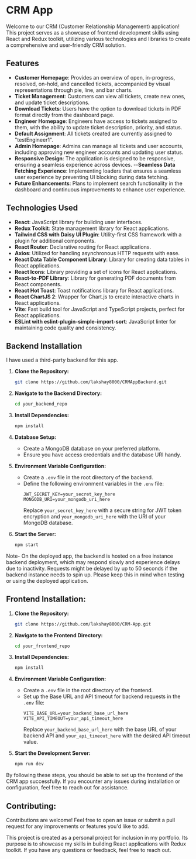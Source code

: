 # CRM App

Welcome to our CRM (Customer Relationship Management) application! This project serves as a showcase of frontend development skills using React and Redux toolkit, utilizing various technologies and libraries to create a comprehensive and user-friendly CRM solution.


## Features

- **Customer Homepage**: Provides an overview of open, in-progress, resolved, on-hold, and cancelled tickets, accompanied by visual representations through pie, line, and bar charts.
- **Ticket Management**: Customers can view all tickets, create new ones, and update ticket descriptions.
- **Download Tickets**: Users have the option to download tickets in PDF format directly from the dashboard page.
- **Engineer Homepage**: Engineers have access to tickets assigned to them, with the ability to update ticket description, priority, and status.
- **Default Assignment**: All tickets created are currently assigned to "testEngineer1".
- **Admin Homepage**: Admins can manage all tickets and user accounts, including approving new engineer accounts and updating user status.
- **Responsive Design**: The application is designed to be responsive, ensuring a seamless experience across devices.
--**Seamless Data Fetching Experience**: Implementing loaders that ensures a seamless user experience by preventing UI blocking during data fetching.
- **Future Enhancements**: Plans to implement search functionality in the dashboard and continuous improvements to enhance user experience.


## Technologies Used

- **React**: JavaScript library for building user interfaces.
- **Redux Toolkit**: State management library for React applications.
- **Tailwind CSS with Daisy UI Plugin**: Utility-first CSS framework with a plugin for additional components.
- **React Router**: Declarative routing for React applications.
- **Axios**: Utilized for handling asynchronous HTTP requests with ease.
- **React Data Table Component Library**: Library for creating data tables in React applications.
- **React Icons**: Library providing a set of icons for React applications.
- **React-to-PDF Library**: Library for generating PDF documents from React components.
- **React Hot Toast**: Toast notifications library for React applications.
- **React ChartJS 2**: Wrapper for Chart.js to create interactive charts in React applications.
- **Vite**: Fast build tool for JavaScript and TypeScript projects, perfect for React applications.
- **ESLint with eslint-plugin-simple-import-sort**: JavaScript linter for maintaining code quality and consistency.
 

## Backend Installation

I have used a third-party backend for this app.

1. **Clone the Repository:**
   ```bash
   git clone https://github.com/lakshay8000/CRMAppBackend.git
   ```

2. **Navigate to the Backend Directory:**
   ```bash
   cd your_backend_repo
   ```

3. **Install Dependencies:**
   ```bash
   npm install
   ```

4. **Database Setup:**
   - Create a MongoDB database on your preferred platform.
   - Ensure you have access credentials and the database URI handy.

5. **Environment Variable Configuration:**
   - Create a `.env` file in the root directory of the backend.
   - Define the following environment variables in the `.env` file:
     ```.env
     JWT_SECRET_KEY=your_secret_key_here
     MONGODB_URI=your_mongodb_uri_here
     ```
     Replace `your_secret_key_here` with a secure string for JWT token encryption and `your_mongodb_uri_here` with the URI of your MongoDB database.

6. **Start the Server:**
   ```bash
   npm start
   ```

Note- On the deployed app, the backend is hosted on a free instance backend deployment, which may respond slowly and experience delays due to inactivity. Requests might be delayed by up to 50 seconds if the backend instance needs to spin up. Please keep this in mind when testing or using the deployed application.


## Frontend Installation:

1. **Clone the Repository:**
   ```bash
   git clone https://github.com/lakshay8000/CRM-App.git
   ```

2. **Navigate to the Frontend Directory:**
   ```bash
   cd your_frontend_repo
   ```

3. **Install Dependencies:**
   ```bash
   npm install
   ```

4. **Environment Variable Configuration:**
   - Create a `.env` file in the root directory of the frontend.
   - Set up the Base URL and API timeout for backend requests in the `.env` file:
     ```.env
     VITE_BASE_URL=your_backend_base_url_here
     VITE_API_TIMEOUT=your_api_timeout_here
     ```
     Replace `your_backend_base_url_here` with the base URL of your backend API and `your_api_timeout_here` with the desired API timeout value.

5. **Start the Development Server:**
   ```bash
   npm run dev
   ```

By following these steps, you should be able to set up the frontend of the CRM app successfully. If you encounter any issues during installation or configuration, feel free to reach out for assistance.


## Contributing:

Contributions are welcome! Feel free to open an issue or submit a pull request for any improvements or features you'd like to add.

This project is created as a personal project for inclusion in my portfolio. Its purpose is to showcase my skills in building React applications with Redux toolkit. If you have any questions or feedback, feel free to reach out.